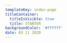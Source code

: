 ```yaml
---
templateKey: index-page
titleContainer:
  titleIsVisible: true
  title: STARTER
backgroundColor: '#ffffff'
date: 03 11 2020
---
```


